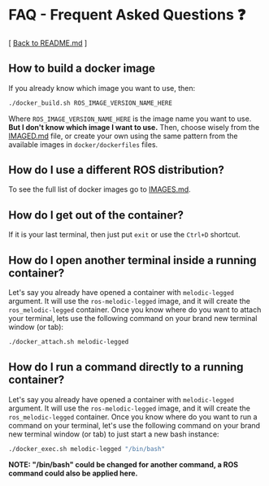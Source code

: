 # FAQ - Frequent Asked Questions ❓
[ [Back to README.md](README.md) ]

## How to build a docker image
If you already know which image you want to use, then:
```bash
./docker_build.sh ROS_IMAGE_VERSION_NAME_HERE
```
Where `ROS_IMAGE_VERSION_NAME_HERE` is the image name you want to use.
**But I don't know which image I want to use.** Then, choose wisely from the [IMAGED.md](IMAGES.md) file, or create your own using the same pattern from the available images in `docker/dockerfiles` files.

## How do I use a different ROS distribution?
To see the full list of docker images go to [IMAGES.md](IMAGES.md).

## How do I get out of the container?
If it is your last terminal, then just put `exit` or use the `Ctrl+D` shortcut.

## How do I open another terminal inside a running container?
Let's say you already have opened a container with `melodic-legged` argument. It will use the `ros-melodic-legged` image, and it will create the `ros_melodic-legged` container.
Once you know where do you want to attach your terminal, lets use the following command on your brand new terminal window (or tab):

```bash
./docker_attach.sh melodic-legged
```

## How do I run a command directly to a running container?
Let's say you already have opened a container with `melodic-legged` argument. It will use the `ros-melodic-legged` image, and it will create the `ros_melodic-legged` container.
Once you know where do you want to run a command on your terminal, let's use the following command on your brand new terminal window (or tab) to just start a new bash instance:

```bash
./docker_exec.sh melodic-legged "/bin/bash"
```

**NOTE: "/bin/bash" could be changed for another command, a ROS command could also be applied here.**